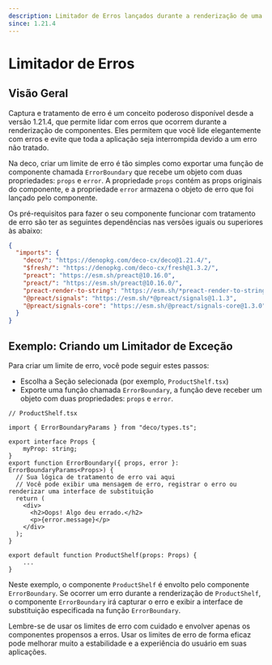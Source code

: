 ```yaml
---
description: Limitador de Erros lançados durante a renderização de uma Seção
since: 1.21.4
---
```


# Limitador de Erros

## Visão Geral

Captura e tratamento de erro é um conceito poderoso disponível desde a versão 1.21.4, que permite lidar com erros que ocorrem durante a renderização de componentes. Eles permitem que você lide elegantemente com erros e evite que toda a aplicação seja interrompida devido a um erro não tratado.

Na deco, criar um limite de erro é tão simples como exportar uma função de componente chamada `ErrorBoundary` que recebe um objeto com duas propriedades: `props` e `error`. A propriedade `props` contém as props originais do componente, e a propriedade `error` armazena o objeto de erro que foi lançado pelo componente.

Os pré-requisitos para fazer o seu componente funcionar com tratamento de erro são ter as seguintes dependências nas versões iguais ou superiores às abaixo:

```json
{
  "imports": {
    "deco/": "https://denopkg.com/deco-cx/deco@1.21.4/",
    "$fresh/": "https://denopkg.com/deco-cx/fresh@1.3.2/",
    "preact": "https://esm.sh/preact@10.16.0",
    "preact/": "https://esm.sh/preact@10.16.0/",
    "preact-render-to-string": "https://esm.sh/*preact-render-to-string@6.2.0",
    "@preact/signals": "https://esm.sh/*@preact/signals@1.1.3",
    "@preact/signals-core": "https://esm.sh/@preact/signals-core@1.3.0",
  }
}
```

## Exemplo: Criando um Limitador de Exceção

Para criar um limite de erro, você pode seguir estes passos:

- Escolha a Seção selecionada (por exemplo, `ProductShelf.tsx`)
- Exporte uma função chamada `ErrorBoundary`, a função deve receber um objeto com duas propriedades: `props` e `error`.

```tsx
// ProductShelf.tsx

import { ErrorBoundaryParams } from "deco/types.ts";

export interface Props {
    myProp: string;
}
export function ErrorBoundary({ props, error }: ErrorBoundaryParams<Props>) {
  // Sua lógica de tratamento de erro vai aqui
  // Você pode exibir uma mensagem de erro, registrar o erro ou renderizar uma interface de substituição
  return (
    <div>
      <h2>Oops! Algo deu errado.</h2>
      <p>{error.message}</p>
    </div>
  );
}

export default function ProductShelf(props: Props) {
    ...
}
```

Neste exemplo, o componente `ProductShelf` é envolto pelo componente `ErrorBoundary`. Se ocorrer um erro durante a renderização de `ProductShelf`, o componente `ErrorBoundary` irá capturar o erro e exibir a interface de substituição especificada na função `ErrorBoundary`.

Lembre-se de usar os limites de erro com cuidado e envolver apenas os componentes propensos a erros. Usar os limites de erro de forma eficaz pode melhorar muito a estabilidade e a experiência do usuário em suas aplicações.
